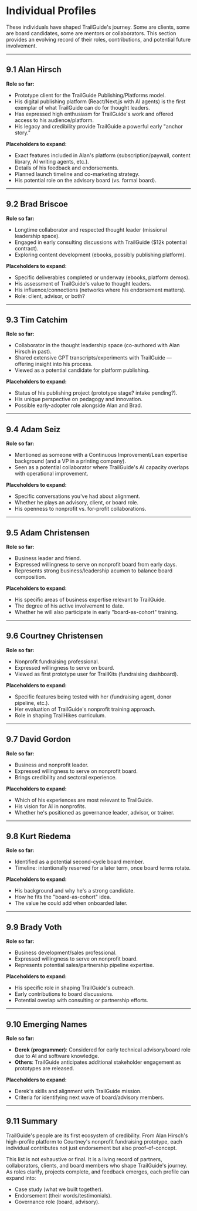 # Individual Profiles

These individuals have shaped TrailGuide's journey. Some are clients, some are board candidates, some are mentors or collaborators. This section provides an evolving record of their roles, contributions, and potential future involvement.

---

## 9.1 Alan Hirsch

**Role so far:**
- Prototype client for the TrailGuide Publishing/Platforms model.
- His digital publishing platform (React/Next.js with AI agents) is the first exemplar of what TrailGuide can do for thought leaders.
- Has expressed high enthusiasm for TrailGuide's work and offered access to his audience/platform.
- His legacy and credibility provide TrailGuide a powerful early "anchor story."

**Placeholders to expand:**
- Exact features included in Alan's platform (subscription/paywall, content library, AI writing agents, etc.).
- Details of his feedback and endorsements.
- Planned launch timeline and co-marketing strategy.
- His potential role on the advisory board (vs. formal board).

---

## 9.2 Brad Briscoe

**Role so far:**
- Longtime collaborator and respected thought leader (missional leadership space).
- Engaged in early consulting discussions with TrailGuide ($12k potential contract).
- Exploring content development (ebooks, possibly publishing platform).

**Placeholders to expand:**
- Specific deliverables completed or underway (ebooks, platform demos).
- His assessment of TrailGuide's value to thought leaders.
- His influence/connections (networks where his endorsement matters).
- Role: client, advisor, or both?

---

## 9.3 Tim Catchim

**Role so far:**
- Collaborator in the thought leadership space (co-authored with Alan Hirsch in past).
- Shared extensive GPT transcripts/experiments with TrailGuide — offering insight into his process.
- Viewed as a potential candidate for platform publishing.

**Placeholders to expand:**
- Status of his publishing project (prototype stage? intake pending?).
- His unique perspective on pedagogy and innovation.
- Possible early-adopter role alongside Alan and Brad.

---

## 9.4 Adam Seiz

**Role so far:**
- Mentioned as someone with a Continuous Improvement/Lean expertise background (and a VP in a printing company).
- Seen as a potential collaborator where TrailGuide's AI capacity overlaps with operational improvement.

**Placeholders to expand:**
- Specific conversations you've had about alignment.
- Whether he plays an advisory, client, or board role.
- His openness to nonprofit vs. for-profit collaborations.

---

## 9.5 Adam Christensen

**Role so far:**
- Business leader and friend.
- Expressed willingness to serve on nonprofit board from early days.
- Represents strong business/leadership acumen to balance board composition.

**Placeholders to expand:**
- His specific areas of business expertise relevant to TrailGuide.
- The degree of his active involvement to date.
- Whether he will also participate in early "board-as-cohort" training.

---

## 9.6 Courtney Christensen

**Role so far:**
- Nonprofit fundraising professional.
- Expressed willingness to serve on board.
- Viewed as first prototype user for TrailKits (fundraising dashboard).

**Placeholders to expand:**
- Specific features being tested with her (fundraising agent, donor pipeline, etc.).
- Her evaluation of TrailGuide's nonprofit training approach.
- Role in shaping TrailHikes curriculum.

---

## 9.7 David Gordon

**Role so far:**
- Business and nonprofit leader.
- Expressed willingness to serve on nonprofit board.
- Brings credibility and sectoral experience.

**Placeholders to expand:**
- Which of his experiences are most relevant to TrailGuide.
- His vision for AI in nonprofits.
- Whether he's positioned as governance leader, advisor, or trainer.

---

## 9.8 Kurt Riedema

**Role so far:**
- Identified as a potential second-cycle board member.
- Timeline: intentionally reserved for a later term, once board terms rotate.

**Placeholders to expand:**
- His background and why he's a strong candidate.
- How he fits the "board-as-cohort" idea.
- The value he could add when onboarded later.

---

## 9.9 Brady Voth

**Role so far:**
- Business development/sales professional.
- Expressed willingness to serve on nonprofit board.
- Represents potential sales/partnership pipeline expertise.

**Placeholders to expand:**
- His specific role in shaping TrailGuide's outreach.
- Early contributions to board discussions.
- Potential overlap with consulting or partnership efforts.

---

## 9.10 Emerging Names

**Role so far:**
- **Derek (programmer)**: Considered for early technical advisory/board role due to AI and software knowledge.
- **Others**: TrailGuide anticipates additional stakeholder engagement as prototypes are released.

**Placeholders to expand:**
- Derek's skills and alignment with TrailGuide mission.
- Criteria for identifying next wave of board/advisory members.

---

## 9.11 Summary

TrailGuide's people are its first ecosystem of credibility. From Alan Hirsch's high-profile platform to Courtney's nonprofit fundraising prototype, each individual contributes not just endorsement but also proof-of-concept.

This list is not exhaustive or final. It is a living record of partners, collaborators, clients, and board members who shape TrailGuide's journey. As roles clarify, projects complete, and feedback emerges, each profile can expand into:
- Case study (what we built together).
- Endorsement (their words/testimonials).
- Governance role (board, advisory).
